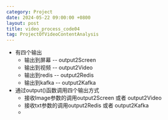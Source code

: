 ```yaml
---
category: Project
date: 2024-05-22 09:00:00 +0800
layout: post
title: video_process_code04
tag: ProjectOfVideoContentAnalysis
---
```


+ 有四个输出
  + 输出到屏幕  --  output2Screen
  + 输出到视频  --  output2Video
  + 输出到redis --  output2Redis
  + 输出到kafka --  output2Kafka
+ 通过output()函数调用四个输出方式
  + 接收Image参数的调用output2Screen 或者 output2Video
  + 接收txt参数的调用output2Redis 或者 output2Kafka
  + 